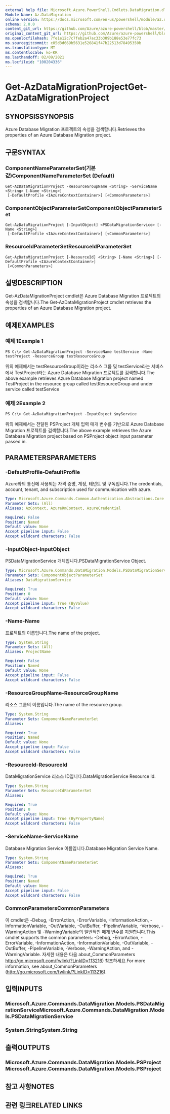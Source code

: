```yaml
---
external help file: Microsoft.Azure.PowerShell.Cmdlets.DataMigration.dll-Help.xml
Module Name: Az.DataMigration
online version: https://docs.microsoft.com/en-us/powershell/module/az.datamigration/Get-AzDataMigrationProject
schema: 2.0.0
content_git_url: https://github.com/Azure/azure-powershell/blob/master/src/DataMigration/DataMigration/help/Get-AzDataMigrationProject.md
original_content_git_url: https://github.com/Azure/azure-powershell/blob/master/src/DataMigration/DataMigration/help/Get-AzDataMigrationProject.md
ms.openlocfilehash: 7fe1e12c7c7feb2a47ac33b309b188e53e77fc73
ms.sourcegitcommit: c05d3d669b5631e526841f47b22513d78495350b
ms.translationtype: MT
ms.contentlocale: ko-KR
ms.lasthandoff: 02/09/2021
ms.locfileid: "100204336"
---
```

# <span data-ttu-id="138b8-101">Get-AzDataMigrationProject</span><span class="sxs-lookup"><span data-stu-id="138b8-101">Get-AzDataMigrationProject</span></span>

## <span data-ttu-id="138b8-102">SYNOPSIS</span><span class="sxs-lookup"><span data-stu-id="138b8-102">SYNOPSIS</span></span>
<span data-ttu-id="138b8-103">Azure Database Migration 프로젝트의 속성을 검색합니다.</span><span class="sxs-lookup"><span data-stu-id="138b8-103">Retrieves the properties of an Azure Database Migration project.</span></span>

## <span data-ttu-id="138b8-104">구문</span><span class="sxs-lookup"><span data-stu-id="138b8-104">SYNTAX</span></span>

### <span data-ttu-id="138b8-105">ComponentNameParameterSet(기본값)</span><span class="sxs-lookup"><span data-stu-id="138b8-105">ComponentNameParameterSet (Default)</span></span>
```
Get-AzDataMigrationProject -ResourceGroupName <String> -ServiceName <String> [-Name <String>]
 [-DefaultProfile <IAzureContextContainer>] [<CommonParameters>]
```

### <span data-ttu-id="138b8-106">ComponentObjectParameterSet</span><span class="sxs-lookup"><span data-stu-id="138b8-106">ComponentObjectParameterSet</span></span>
```
Get-AzDataMigrationProject [-InputObject] <PSDataMigrationService> [-Name <String>]
 [-DefaultProfile <IAzureContextContainer>] [<CommonParameters>]
```

### <span data-ttu-id="138b8-107">ResourceIdParameterSet</span><span class="sxs-lookup"><span data-stu-id="138b8-107">ResourceIdParameterSet</span></span>
```
Get-AzDataMigrationProject [-ResourceId] <String> [-Name <String>] [-DefaultProfile <IAzureContextContainer>]
 [<CommonParameters>]
```

## <span data-ttu-id="138b8-108">설명</span><span class="sxs-lookup"><span data-stu-id="138b8-108">DESCRIPTION</span></span>
<span data-ttu-id="138b8-109">Get-AzDataMigrationProject cmdlet은 Azure Database Migration 프로젝트의 속성을 검색합니다.</span><span class="sxs-lookup"><span data-stu-id="138b8-109">The Get-AzDataMigrationProject cmdlet retrieves the properties of an Azure Database Migration project.</span></span>

## <span data-ttu-id="138b8-110">예제</span><span class="sxs-lookup"><span data-stu-id="138b8-110">EXAMPLES</span></span>

### <span data-ttu-id="138b8-111">예제 1</span><span class="sxs-lookup"><span data-stu-id="138b8-111">Example 1</span></span>
```
PS C:\> Get-AzDataMigrationProject -ServiceName testService -Name testProject -ResourceGroup testResourceGroup
```

<span data-ttu-id="138b8-112">위의 예제에서는 testResourceGroup이라는 리소스 그룹 및 testService라는 서비스에서 TestProject라는 Azure Database Migration 프로젝트를 검색합니다.</span><span class="sxs-lookup"><span data-stu-id="138b8-112">The above example retrieves  Azure Database Migration project named TestProject in the resource group called testResourceGroup and under service called testService</span></span>

### <span data-ttu-id="138b8-113">예제 2</span><span class="sxs-lookup"><span data-stu-id="138b8-113">Example 2</span></span>
```
PS C:\> Get-AzDataMigrationProject -InputObject $myService
```

<span data-ttu-id="138b8-114">위의 예제에서는 전달된 PSProject 개체 입력 매개 변수를 기반으로 Azure Database Migration 프로젝트를 검색합니다.</span><span class="sxs-lookup"><span data-stu-id="138b8-114">The above example retrieves the  Azure Database Migration project based on PSProject object input parameter passed in.</span></span> 

## <span data-ttu-id="138b8-115">PARAMETERS</span><span class="sxs-lookup"><span data-stu-id="138b8-115">PARAMETERS</span></span>

### <span data-ttu-id="138b8-116">-DefaultProfile</span><span class="sxs-lookup"><span data-stu-id="138b8-116">-DefaultProfile</span></span>
<span data-ttu-id="138b8-117">Azure와의 통신에 사용되는 자격 증명, 계정, 테넌트 및 구독입니다.</span><span class="sxs-lookup"><span data-stu-id="138b8-117">The credentials, account, tenant, and subscription used for communication with azure.</span></span>

```yaml
Type: Microsoft.Azure.Commands.Common.Authentication.Abstractions.Core.IAzureContextContainer
Parameter Sets: (All)
Aliases: AzContext, AzureRmContext, AzureCredential

Required: False
Position: Named
Default value: None
Accept pipeline input: False
Accept wildcard characters: False
```

### <span data-ttu-id="138b8-118">-InputObject</span><span class="sxs-lookup"><span data-stu-id="138b8-118">-InputObject</span></span>
<span data-ttu-id="138b8-119">PSDataMigrationService 개체입니다.</span><span class="sxs-lookup"><span data-stu-id="138b8-119">PSDataMigrationService Object.</span></span>

```yaml
Type: Microsoft.Azure.Commands.DataMigration.Models.PSDataMigrationService
Parameter Sets: ComponentObjectParameterSet
Aliases: DataMigrationService

Required: True
Position: 0
Default value: None
Accept pipeline input: True (ByValue)
Accept wildcard characters: False
```

### <span data-ttu-id="138b8-120">-Name</span><span class="sxs-lookup"><span data-stu-id="138b8-120">-Name</span></span>
<span data-ttu-id="138b8-121">프로젝트의 이름입니다.</span><span class="sxs-lookup"><span data-stu-id="138b8-121">The name of the project.</span></span>

```yaml
Type: System.String
Parameter Sets: (All)
Aliases: ProjectName

Required: False
Position: Named
Default value: None
Accept pipeline input: False
Accept wildcard characters: False
```

### <span data-ttu-id="138b8-122">-ResourceGroupName</span><span class="sxs-lookup"><span data-stu-id="138b8-122">-ResourceGroupName</span></span>
<span data-ttu-id="138b8-123">리소스 그룹의 이름입니다.</span><span class="sxs-lookup"><span data-stu-id="138b8-123">The name of the resource group.</span></span>

```yaml
Type: System.String
Parameter Sets: ComponentNameParameterSet
Aliases:

Required: True
Position: Named
Default value: None
Accept pipeline input: False
Accept wildcard characters: False
```

### <span data-ttu-id="138b8-124">-ResourceId</span><span class="sxs-lookup"><span data-stu-id="138b8-124">-ResourceId</span></span>
<span data-ttu-id="138b8-125">DataMigrationService 리소스 ID입니다.</span><span class="sxs-lookup"><span data-stu-id="138b8-125">DataMigrationService Resource Id.</span></span>

```yaml
Type: System.String
Parameter Sets: ResourceIdParameterSet
Aliases:

Required: True
Position: 0
Default value: None
Accept pipeline input: True (ByPropertyName)
Accept wildcard characters: False
```

### <span data-ttu-id="138b8-126">-ServiceName</span><span class="sxs-lookup"><span data-stu-id="138b8-126">-ServiceName</span></span>
<span data-ttu-id="138b8-127">Database Migration Service 이름입니다.</span><span class="sxs-lookup"><span data-stu-id="138b8-127">Database Migration Service Name.</span></span>

```yaml
Type: System.String
Parameter Sets: ComponentNameParameterSet
Aliases:

Required: True
Position: Named
Default value: None
Accept pipeline input: False
Accept wildcard characters: False
```

### <span data-ttu-id="138b8-128">CommonParameters</span><span class="sxs-lookup"><span data-stu-id="138b8-128">CommonParameters</span></span>
<span data-ttu-id="138b8-129">이 cmdlet은 -Debug, -ErrorAction, -ErrorVariable, -InformationAction, -InformationVariable, -OutVariable, -OutBuffer, -PipelineVariable, -Verbose, -WarningAction 및 -WarningVariable의 일반적인 매개 변수를 지원합니다.</span><span class="sxs-lookup"><span data-stu-id="138b8-129">This cmdlet supports the common parameters: -Debug, -ErrorAction, -ErrorVariable, -InformationAction, -InformationVariable, -OutVariable, -OutBuffer, -PipelineVariable, -Verbose, -WarningAction, and -WarningVariable.</span></span> <span data-ttu-id="138b8-130">자세한 내용은 다음 about_CommonParameters http://go.microsoft.com/fwlink/?LinkID=113216) 참조하세요.</span><span class="sxs-lookup"><span data-stu-id="138b8-130">For more information, see about_CommonParameters (http://go.microsoft.com/fwlink/?LinkID=113216).</span></span>

## <span data-ttu-id="138b8-131">입력</span><span class="sxs-lookup"><span data-stu-id="138b8-131">INPUTS</span></span>

### <span data-ttu-id="138b8-132">Microsoft.Azure.Commands.DataMigration.Models.PSDataMigrationService</span><span class="sxs-lookup"><span data-stu-id="138b8-132">Microsoft.Azure.Commands.DataMigration.Models.PSDataMigrationService</span></span>

### <span data-ttu-id="138b8-133">System.String</span><span class="sxs-lookup"><span data-stu-id="138b8-133">System.String</span></span>

## <span data-ttu-id="138b8-134">출력</span><span class="sxs-lookup"><span data-stu-id="138b8-134">OUTPUTS</span></span>

### <span data-ttu-id="138b8-135">Microsoft.Azure.Commands.DataMigration.Models.PSProject</span><span class="sxs-lookup"><span data-stu-id="138b8-135">Microsoft.Azure.Commands.DataMigration.Models.PSProject</span></span>

## <span data-ttu-id="138b8-136">참고 사항</span><span class="sxs-lookup"><span data-stu-id="138b8-136">NOTES</span></span>

## <span data-ttu-id="138b8-137">관련 링크</span><span class="sxs-lookup"><span data-stu-id="138b8-137">RELATED LINKS</span></span>
